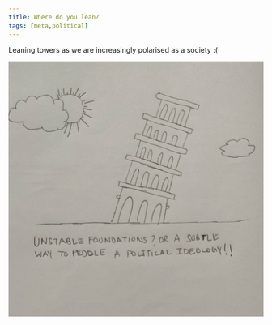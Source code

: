 ```yaml
---
title: Where do you lean?
tags: [meta,political]
---
```


Leaning towers as we are increasingly polarised as a society :(

![Alt text](image_11.jpg)